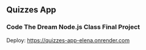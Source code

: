 ## Quizzes App
### Code The Dream Node.js Class Final Project


Deploy: https://quizzes-app-elena.onrender.com
